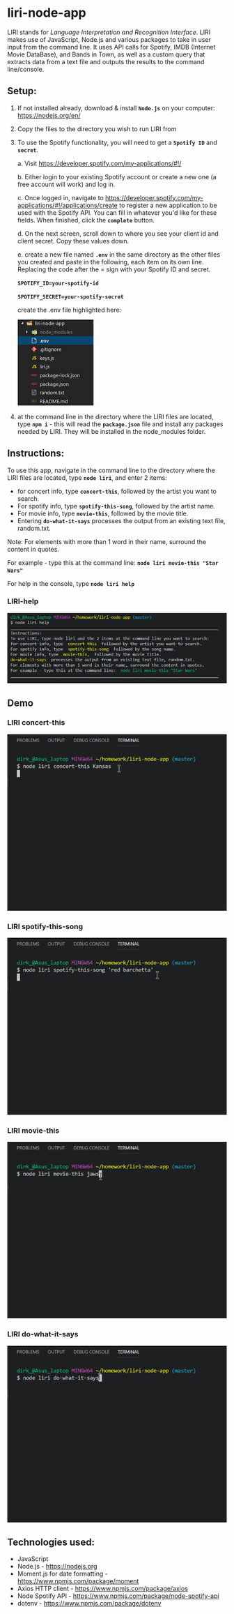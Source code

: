 # liri-node-app

LIRI stands for *Language Interpretation and Recognition Interface*.
LIRI makes use of JavaScript, Node.js and various packages to take in user input from the command line. It uses API calls for Spotify, IMDB (Internet Movie DataBase), and Bands in Town, as well as a custom query that extracts data from a text file and outputs the results to the command line/console.

## Setup:
1. If not installed already, download & install **`Node.js`** on your computer: https://nodejs.org/en/

2. Copy the files to the directory you wish to run LIRI from  
3. To use the Spotify functionality, you will need to get a **`Spotify ID`** and **`secret`**.

    a. Visit <https://developer.spotify.com/my-applications/#!/>
    
    b. Either login to your existing Spotify account or create a new one (a free account will work) and log in.
    
    c. Once logged in, navigate to <https://developer.spotify.com/my-applications/#!/applications/create> to register a new application to be used with the Spotify API. You can fill in whatever you'd like for these fields. When finished, click the **`complete`** button.
    
    d. On the next screen, scroll down to where you see your client id and client secret. Copy these values down.
    
    e. create a new file named **`.env`** in the same directory as the other files you created and paste in the following, each item on its own line. Replacing the code after the = sign with your Spotify ID and secret.

    **`SPOTIFY_ID=your-spotify-id`**

    **`SPOTIFY_SECRET=your-spotify-secret`**

    create the .env file highlighted here:

    ![LIRI directory structure](./images/directory_structure.png
    )

4. at the command line in the directory where the LIRI files are located, type **`npm i`** - this will read the **`package.json`** file and install any packages needed by LIRI. They will be installed in the node_modules folder.


## Instructions:
To use this app, navigate in the command line to the directory where the LIRI files are located, type **`node liri`**, and enter 2 items: 
* for concert info, type **`concert-this`**, followed by the artist you want to search.
* For spotify info, type **`spotify-this-song`**, followed by the artist name. 
* For movie info, type **`movie-this`**, followed by the movie title. 
* Entering **`do-what-it-says`** processes the output from an existing text file, random.txt. 

Note: For elements with more than 1 word in their name, surround the content in quotes.

For example - type this at the command line: **`node liri movie-this "Star Wars"`**

For help in the console, type **`node liri help`**

### LIRI-help
![LIRI help](./images/liri_help.png)

## Demo

### LIRI concert-this 
![LIRI concert-this](./gifs/liri-concert-this.gif)

### LIRI spotify-this-song 
![LIRI spotify-this-song](./gifs/liri-spotify-this-song.gif)

### LIRI movie-this 
![LIRI movie-this](./gifs/liri-movie-this.gif)

### LIRI do-what-it-says 
![LIRI do-what-it-says](./gifs/liri-do-what-it-says.gif)


## Technologies used:
* JavaScript
* Node.js - https://nodejs.org
* Moment.js for date formatting - https://www.npmjs.com/package/moment
* Axios HTTP client - https://www.npmjs.com/package/axios
* Node Spotify API - https://www.npmjs.com/package/node-spotify-api
* dotenv - https://www.npmjs.com/package/dotenv
